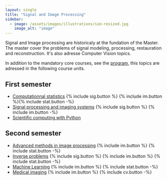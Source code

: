 ```yaml
---
layout: single
title: "Signal and Image Processing"
sidebar:
  - image: /assets/images/illustrations/sim-resized.jpg
    image_alt: "image"
---
```


Signal and Image processing are historicaly at the fundation of the Master. The
master cover the problems of signal modeling, processing, restauration and
reconstruction. It's also adresse Computer Vision topics.

In addition to the mandatory core courses, see the [program](/program), this
topics are adressed in the following course units.

## First semester


- [Computationnal statistics](/ue/comp-stat) {% include sig.button %} {% include im.button %}{% include stat.button -%}
- [Signal processing and imaging systems](/ue/sig-proc-im-sys) {% include sig.button %} {% include im.button -%}
- [Scientific computing with Python](/ue/scientific-python)

## Second semester

- [Advanced methods in image processing](/ue/adv-im) {% include im.button %} {% include stat.button -%}
- [Inverse problems](/ue/inv-problems) {% include sig.button %} {% include im.button %} {% include stat.button -%}
- [Machine Learning](/ue/machine-learning) {% include im.button %} {% include stat.button -%}
- [Medical imaging](/ue/medical-im) {% include im.button %} {% include cv.button -%}
